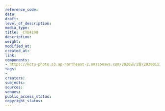 ```yaml
---
reference_code: 
date: 
draft: 
level_of_description: 
media_type: 
title: _CTU4190
description: 
weight: 
modified_at: 
created_at: 
link: 
components:
- https://kctu-photo.s3.ap-northeast-2.amazonaws.com/2020년/1월/20200113_문중원+열사+상여+청와대+행진+7일차/_CTU4190.jpg
tags:
- 
creators: 
subjects: 
sources: 
venues: 
public_access_status: 
copyright_status: 
---
```

